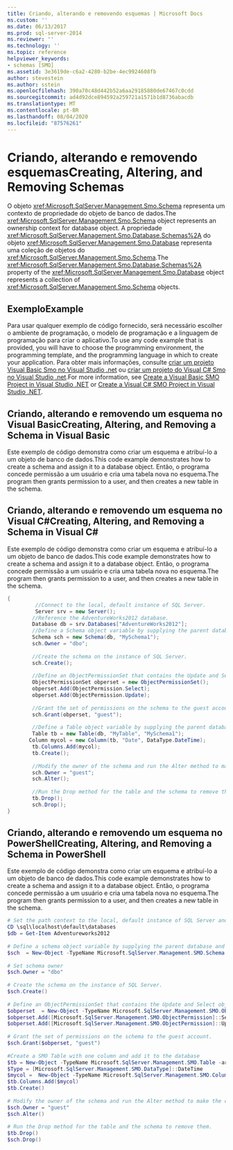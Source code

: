 ```yaml
---
title: Criando, alterando e removendo esquemas | Microsoft Docs
ms.custom: ''
ms.date: 06/13/2017
ms.prod: sql-server-2014
ms.reviewer: ''
ms.technology: ''
ms.topic: reference
helpviewer_keywords:
- schemas [SMO]
ms.assetid: 3e3619de-c6a2-4280-b2be-4ec9924608fb
author: stevestein
ms.author: sstein
ms.openlocfilehash: 390a70c48d442b52a6aa29185880de67467c0cdd
ms.sourcegitcommit: ad4d92dce894592a259721a1571b1d8736abacdb
ms.translationtype: MT
ms.contentlocale: pt-BR
ms.lasthandoff: 08/04/2020
ms.locfileid: "87576261"
---
```

# <a name="creating-altering-and-removing-schemas"></a><span data-ttu-id="b87f4-102">Criando, alterando e removendo esquemas</span><span class="sxs-lookup"><span data-stu-id="b87f4-102">Creating, Altering, and Removing Schemas</span></span>
  <span data-ttu-id="b87f4-103">O objeto <xref:Microsoft.SqlServer.Management.Smo.Schema> representa um contexto de propriedade do objeto de banco de dados.</span><span class="sxs-lookup"><span data-stu-id="b87f4-103">The <xref:Microsoft.SqlServer.Management.Smo.Schema> object represents an ownership context for database object.</span></span> <span data-ttu-id="b87f4-104">A propriedade <xref:Microsoft.SqlServer.Management.Smo.Database.Schemas%2A> do objeto <xref:Microsoft.SqlServer.Management.Smo.Database> representa uma coleção de objetos do <xref:Microsoft.SqlServer.Management.Smo.Schema>.</span><span class="sxs-lookup"><span data-stu-id="b87f4-104">The <xref:Microsoft.SqlServer.Management.Smo.Database.Schemas%2A> property of the <xref:Microsoft.SqlServer.Management.Smo.Database> object represents a collection of <xref:Microsoft.SqlServer.Management.Smo.Schema> objects.</span></span>  
  
## <a name="example"></a><span data-ttu-id="b87f4-105">Exemplo</span><span class="sxs-lookup"><span data-stu-id="b87f4-105">Example</span></span>  
 <span data-ttu-id="b87f4-106">Para usar qualquer exemplo de código fornecido, será necessário escolher o ambiente de programação, o modelo de programação e a linguagem de programação para criar o aplicativo.</span><span class="sxs-lookup"><span data-stu-id="b87f4-106">To use any code example that is provided, you will have to choose the programming environment, the programming template, and the programming language in which to create your application.</span></span> <span data-ttu-id="b87f4-107">Para obter mais informações, consulte [criar um projeto Visual Basic Smo no Visual Studio .net](../../../database-engine/dev-guide/create-a-visual-basic-smo-project-in-visual-studio-net.md) ou [criar um projeto do Visual C&#35; Smo no Visual Studio .net](../how-to-create-a-visual-csharp-smo-project-in-visual-studio-net.md).</span><span class="sxs-lookup"><span data-stu-id="b87f4-107">For more information, see [Create a Visual Basic SMO Project in Visual Studio .NET](../../../database-engine/dev-guide/create-a-visual-basic-smo-project-in-visual-studio-net.md) or [Create a Visual C&#35; SMO Project in Visual Studio .NET](../how-to-create-a-visual-csharp-smo-project-in-visual-studio-net.md).</span></span>  
  
## <a name="creating-altering-and-removing-a-schema-in-visual-basic"></a><span data-ttu-id="b87f4-108">Criando, alterando e removendo um esquema no Visual Basic</span><span class="sxs-lookup"><span data-stu-id="b87f4-108">Creating, Altering, and Removing a Schema in Visual Basic</span></span>  
 <span data-ttu-id="b87f4-109">Este exemplo de código demonstra como criar um esquema e atribuí-lo a um objeto de banco de dados.</span><span class="sxs-lookup"><span data-stu-id="b87f4-109">This code example demonstrates how to create a schema and assign it to a database object.</span></span> <span data-ttu-id="b87f4-110">Então, o programa concede permissão a um usuário e cria uma tabela nova no esquema.</span><span class="sxs-lookup"><span data-stu-id="b87f4-110">The program then grants permission to a user, and then creates a new table in the schema.</span></span>  
  
<!-- TODO: review snippet reference  [!CODE [SMO How to#SMO_VBSchemas1](SMO How to#SMO_VBSchemas1)]  -->  
  
## <a name="creating-altering-and-removing-a-schema-in-visual-c"></a><span data-ttu-id="b87f4-111">Criando, alterando e removendo um esquema no Visual C#</span><span class="sxs-lookup"><span data-stu-id="b87f4-111">Creating, Altering, and Removing a Schema in Visual C#</span></span>  
 <span data-ttu-id="b87f4-112">Este exemplo de código demonstra como criar um esquema e atribuí-lo a um objeto de banco de dados.</span><span class="sxs-lookup"><span data-stu-id="b87f4-112">This code example demonstrates how to create a schema and assign it to a database object.</span></span> <span data-ttu-id="b87f4-113">Então, o programa concede permissão a um usuário e cria uma tabela nova no esquema.</span><span class="sxs-lookup"><span data-stu-id="b87f4-113">The program then grants permission to a user, and then creates a new table in the schema.</span></span>  
  
```csharp
{  
         //Connect to the local, default instance of SQL Server.   
         Server srv = new Server();   
        //Reference the AdventureWorks2012 database.   
        Database db = srv.Databases["AdventureWorks2012"];   
        //Define a Schema object variable by supplying the parent database and name arguments in the constructor.   
        Schema sch = new Schema(db, "MySchema1");   
        sch.Owner = "dbo";   
  
        //Create the schema on the instance of SQL Server.   
        sch.Create();   
  
        //Define an ObjectPermissionSet that contains the Update and Select object permissions.   
        ObjectPermissionSet obperset = new ObjectPermissionSet();   
        obperset.Add(ObjectPermission.Select);   
        obperset.Add(ObjectPermission.Update);   
  
        //Grant the set of permissions on the schema to the guest account.   
        sch.Grant(obperset, "guest");   
  
        //Define a Table object variable by supplying the parent database, name and schema arguments in the constructor.   
        Table tb = new Table(db, "MyTable", "MySchema1");   
       Column mycol = new Column(tb, "Date", DataType.DateTime);   
        tb.Columns.Add(mycol);   
        tb.Create();   
  
        //Modify the owner of the schema and run the Alter method to make the change on the instance of SQL Server.   
        sch.Owner = "guest";   
        sch.Alter();   
  
        //Run the Drop method for the table and the schema to remove them.   
        tb.Drop();   
        sch.Drop();   
}  
```  
  
## <a name="creating-altering-and-removing-a-schema-in-powershell"></a><span data-ttu-id="b87f4-114">Criando, alterando e removendo um esquema no PowerShell</span><span class="sxs-lookup"><span data-stu-id="b87f4-114">Creating, Altering, and Removing a Schema in PowerShell</span></span>  
 <span data-ttu-id="b87f4-115">Este exemplo de código demonstra como criar um esquema e atribuí-lo a um objeto de banco de dados.</span><span class="sxs-lookup"><span data-stu-id="b87f4-115">This code example demonstrates how to create a schema and assign it to a database object.</span></span> <span data-ttu-id="b87f4-116">Então, o programa concede permissão a um usuário e cria uma tabela nova no esquema.</span><span class="sxs-lookup"><span data-stu-id="b87f4-116">The program then grants permission to a user, and then creates a new table in the schema.</span></span>  
  
```powershell
# Set the path context to the local, default instance of SQL Server and get a reference to AdventureWorks2012  
CD \sql\localhost\default\databases  
$db = Get-Item Adventureworks2012  
  
# Define a schema object variable by supplying the parent database and name arguments in the constructor.
$sch  = New-Object -TypeName Microsoft.SqlServer.Management.SMO.Schema -argumentlist $db, "MySchema1"  
  
# Set schema owner  
$sch.Owner = "dbo"
  
# Create the schema on the instance of SQL Server.
$sch.Create()  
  
# Define an ObjectPermissionSet that contains the Update and Select object permissions.
$obperset  = New-Object -TypeName Microsoft.SqlServer.Management.SMO.ObjectPermissionSet  
$obperset.Add([Microsoft.SqlServer.Management.SMO.ObjectPermission]::Select)  
$obperset.Add([Microsoft.SqlServer.Management.SMO.ObjectPermission]::Update)  
  
# Grant the set of permissions on the schema to the guest account.
$sch.Grant($obperset, "guest")  
  
#Create a SMO Table with one column and add it to the database  
$tb = New-Object -TypeName Microsoft.SqlServer.Management.SMO.Table -argumentlist $db, "MyTable", "MySchema1"  
$Type = [Microsoft.SqlServer.Management.SMO.DataType]::DateTime  
$mycol =  New-Object -TypeName Microsoft.SqlServer.Management.SMO.Column -argumentlist $tb,"Date", $Type  
$tb.Columns.Add($mycol)  
$tb.Create()
  
# Modify the owner of the schema and run the Alter method to make the change on the instance of SQL Server.
$sch.Owner = "guest"  
$sch.Alter()  
  
# Run the Drop method for the table and the schema to remove them.
$tb.Drop()  
$sch.Drop()  
```
